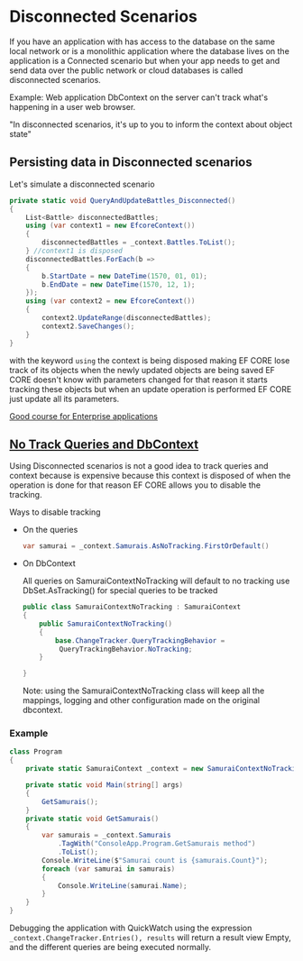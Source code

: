# Disconnected Scenarios

If you have an application with has access to the database on the same local network or is a monolithic application where the database lives on the application is a Connected scenario but when your app needs to get and send data over the public network or cloud databases is called disconnected scenarios.

Example: Web application DbContext on the server can't track what's happening in a user web browser.

"In disconnected scenarios, it's up to you to inform the context about object state"

## Persisting data in Disconnected scenarios

Let's simulate a disconnected scenario

```csharp
private static void QueryAndUpdateBattles_Disconnected()
{
    List<Battle> disconnectedBattles;
    using (var context1 = new EfcoreContext())
    {
        disconnectedBattles = _context.Battles.ToList();
    } //context1 is disposed
    disconnectedBattles.ForEach(b =>
    {
        b.StartDate = new DateTime(1570, 01, 01);
        b.EndDate = new DateTime(1570, 12, 1);
    });
    using (var context2 = new EfcoreContext())
    {
        context2.UpdateRange(disconnectedBattles);
        context2.SaveChanges();
    }
}
```

with the keyword `using` the context is being disposed making EF CORE lose track of its objects when the newly updated objects are being saved EF CORE doesn't know with parameters changed for that reason it starts tracking these objects but when an update operation is performed EF CORE just update all its parameters.

[Good course for Enterprise applications](https://app.pluralsight.com/library/courses/entity-framework-enterprise-update/table-of-contents)

## [No Track Queries and DbContext](https://learn.microsoft.com/en-us/ef/core/querying/tracking)

Using Disconnected scenarios is not a good idea to track queries and context because is expensive because this context is disposed of when the operation is done for that reason EF CORE allows you to disable the tracking.

Ways to disable tracking

* On the queries

    ```csharp
    var samurai = _context.Samurais.AsNoTracking.FirstOrDefault()
    ```

* On DbContext

    All queries on SamuraiContextNoTracking will default to no tracking use DbSet.AsTracking() for special queries to be tracked

    ```csharp
    public class SamuraiContextNoTracking : SamuraiContext
    {
        public SamuraiContextNoTracking()
        {
            base.ChangeTracker.QueryTrackingBehavior =
             QueryTrackingBehavior.NoTracking;
        }
    
    }
    ```

    Note: using the SamuraiContextNoTracking class will keep all the mappings, logging and other configuration made on the original dbcontext.

### Example

```csharp
class Program
{
    private static SamuraiContext _context = new SamuraiContextNoTracking();

    private static void Main(string[] args)
    {
        GetSamurais();
    }
    private static void GetSamurais()
    {
        var samurais = _context.Samurais
            .TagWith("ConsoleApp.Program.GetSamurais method")
            .ToList();
        Console.WriteLine($"Samurai count is {samurais.Count}");
        foreach (var samurai in samurais)
        {
            Console.WriteLine(samurai.Name);
        }
    }
}
```

Debugging the application with QuickWatch using the expression `_context.ChangeTracker.Entries(), results` will return a result view Empty, and the different queries are being executed normally.
